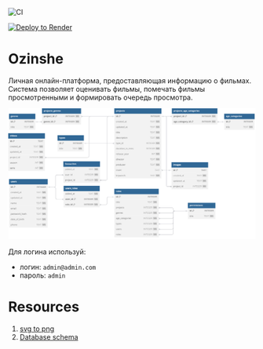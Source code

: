 ![CI](https://github.com/Bayan2019/go-ozinshe/actions/workflows/ci.yml/badge.svg)

[![Deploy to Render](https://render.com/images/deploy-to-render-button.svg)](https://go-ozinshe.onrender.com)


# Ozinshe

Личная онлайн-платформа, предоставляющая информацию о фильмах. Система позволяет оценивать фильмы, помечать фильмы 
просмотренными и формировать очередь просмотра.

![ozinshe](./ozinshe.svg "Ozinshe DataBase")

Для логина используй:
* логин: `admin@admin.com`
* пароль: `admin`

# Resources

1. [svg to png](https://svgtopng.com/)
2. [Database schema](https://www.dbdiagram.io/d/ozinshe-68132c1f1ca52373f5132a27)